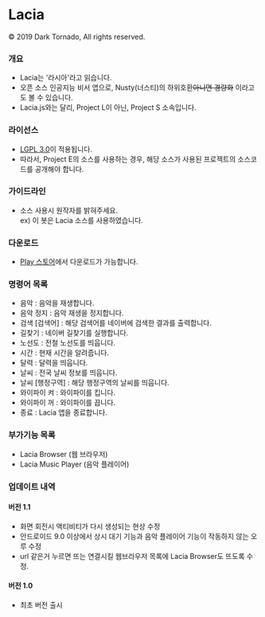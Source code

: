 # Lacia

© 2019 Dark Tornado, All rights reserved.

### 개요
 - Lacia는 '라시아'라고 읽습니다.
 - 오픈 소스 인공지능 비서 앱으로, Nusty(너스티)의 하위호환~~아니면 경량화~~ 이라고도 볼 수 있습니다.
 - Lacia.js와는 달리, Project L이 아닌, Project S 소속입니다.
 
### 라이선스
 - [LGPL 3.0](http://www.gnu.org/licenses/lgpl-3.0.html)이 적용됩니다.
 - 따라서, Project E의 소스를 사용하는 경우, 해당 소스가 사용된 프로젝트의 소스코드를 공개해야 합니다.
 
### 가이드라인
* 소스 사용시 원작자를 밝혀주세요.<br>
 ex) 이 봇은 Lacia 소스를 사용하였습니다.
 
### 다운로드
 - [Play 스토어](https://play.google.com/store/apps/details?id=com.darktornado.lacia)에서 다운로드가 가능합니다.
  
### 명령어 목록
 - 음악 : 음악을 재생합니다.
 - 음악 정지 : 음악 재생을 정지합니다.
 - 검색 [검색어] : 해당 검색어를 네이버에 검색한 결과를 출력합니다.
 - 길찾기 : 네이버 길찾기를 실행합니다.
 - 노선도 : 전철 노선도를 띄웁니다.
 - 시간 : 현재 시간을 알려줍니다.
 - 달력 : 달력을 띄웁니다.
 - 날씨 : 전국 날씨 정보를 띄웁니다.
 - 날씨 [행정구역] : 해당 행정구역의 날씨를 띄웁니다.
 - 와이파이 켜 : 와이파이를 킵니다.
 - 와이파이 꺼 : 와이파이를 끕니다.
 - 종료 : Lacia 앱을 종료합니다.
 
### 부가기능 목록
 - Lacia Browser (웹 브라우저)
 - Lacia Music Player (음악 플레이어)

### 업데이트 내역
 #### 버전 1.1
  - 화면 회전시 액티비티가 다시 생성되는 현상 수정
  - 안드로이드 9.0 이상에서 상시 대기 기능과 음악 플레이어 기능이 작동하지 않는 오루 수정
  - url 같은거 누르면 뜨는 연결시킬 웹브라우저 목록에 Lacia Browser도 뜨도록 수정.
  
 #### 버전 1.0
  - 최초 버전 출시
